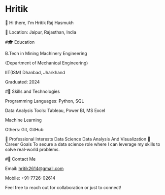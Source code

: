 # Hritik

👋 Hi there, I'm Hritik Raj Hasmukh

📍 Location: Jaipur, Rajasthan, India

#🎓 Education

B.Tech in Mining Machinery Engineering

(Department of Mechanical Engineering)

IIT(ISM) Dhanbad, Jharkhand

Graduated: 2024

#💼 Skills and Technologies

Programming Languages: Python, SQL

Data Analysis Tools: Tableau, Power BI,  MS Excel

Machine Learning

Others: Git, GitHub


🌱 Professional Interests
Data Science
Data Analysis And Visualization
🎯 Career Goals
To secure a data science role where I can leverage my skills to solve real-world problems.


#📧 Contact Me

Email: hritik2614@gmail.com

Mobile: +91-7726-02614


Feel free to reach out for collaboration or just to connect!
